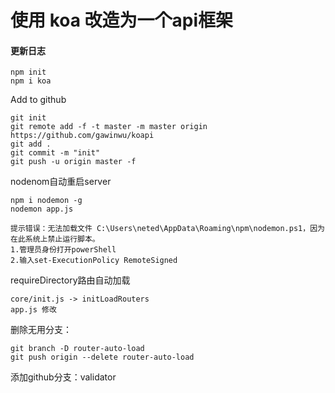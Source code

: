 #  使用 koa 改造为一个api框架

#### 更新日志

```
npm init
npm i koa
```
Add to github
```
git init 
git remote add -f -t master -m master origin https://github.com/gawinwu/koapi
git add .  
git commit -m "init"
git push -u origin master -f
```

nodenom自动重启server
```
npm i nodemon -g
nodemon app.js

提示错误：无法加载文件 C:\Users\neted\AppData\Roaming\npm\nodemon.ps1，因为在此系统上禁止运行脚本。
1.管理员身份打开powerShell
2.输入set-ExecutionPolicy RemoteSigned  
```

requireDirectory路由自动加载
```
core/init.js -> initLoadRouters
app.js 修改
```

删除无用分支：
```
git branch -D router-auto-load
git push origin --delete router-auto-load
```

添加github分支：validator 
